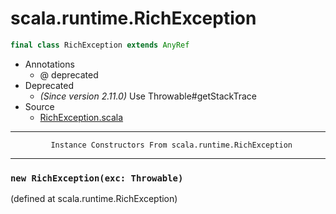 
#                         scala.runtime.RichException                         #

```scala
final class RichException extends AnyRef
```

* Annotations
  * @ deprecated
* Deprecated
  * _(Since version 2.11.0)_ Use Throwable#getStackTrace
* Source
  * [RichException.scala](https://github.com/scala/scala/tree/6d09a1ba5f/src/library/scala/runtime/RichException.scala#L1)


--------------------------------------------------------------------------------
             Instance Constructors From scala.runtime.RichException
--------------------------------------------------------------------------------


### `new RichException(exc: Throwable)`                                      ###
(defined at scala.runtime.RichException)
